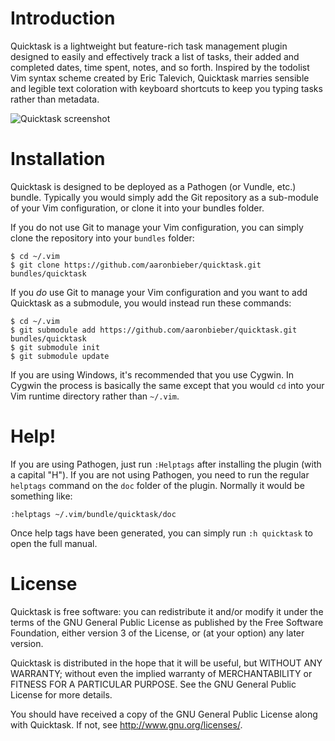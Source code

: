 # Introduction

Quicktask is a lightweight but feature-rich task management plugin designed to easily and effectively track a list of tasks, their added and completed dates, time spent, notes, and so forth. Inspired by the todolist Vim syntax scheme created by Eric Talevich, Quicktask marries sensible and legible text coloration with keyboard shortcuts to keep you typing tasks rather than metadata.

![Quicktask screenshot](http://quicktask.aaronbieber.com/images/quicktask_screen.png)

# Installation

Quicktask is designed to be deployed as a Pathogen (or Vundle, etc.) bundle. Typically you would simply add the Git repository as a sub-module of your Vim configuration, or clone it into your bundles folder.

If you do not use Git to manage your Vim configuration, you can simply clone the repository into your `bundles` folder:

```
$ cd ~/.vim  
$ git clone https://github.com/aaronbieber/quicktask.git bundles/quicktask
```

If you *do* use Git to manage your Vim configuration and you want to add Quicktask as a submodule, you would instead run these commands:

```
$ cd ~/.vim  
$ git submodule add https://github.com/aaronbieber/quicktask.git bundles/quicktask  
$ git submodule init  
$ git submodule update
```

If you are using Windows, it's recommended that you use Cygwin. In Cygwin the process is basically the same except that you would `cd` into your Vim runtime directory rather than `~/.vim`.

# Help!

If you are using Pathogen, just run `:Helptags` after installing the plugin (with a capital "H"). If you are not using Pathogen, you need to run the regular `helptags` command on the `doc` folder of the plugin. Normally it would be something like:

```
:helptags ~/.vim/bundle/quicktask/doc
```

Once help tags have been generated, you can simply run `:h quicktask` to open the full manual.

# License

Quicktask is free software: you can redistribute it and/or modify it under the terms of the GNU General Public License as published by the Free Software Foundation, either version 3 of the License, or (at your option) any later version.

Quicktask is distributed in the hope that it will be useful, but WITHOUT ANY WARRANTY; without even the implied warranty of MERCHANTABILITY or FITNESS FOR A PARTICULAR PURPOSE.  See the GNU General Public License for more details.

You should have received a copy of the GNU General Public License along with Quicktask.  If not, see <http://www.gnu.org/licenses/>.
